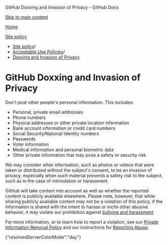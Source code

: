 GitHub Doxxing and Invasion of Privacy - GitHub Docs

[Skip to main content](#main-content)

[Home](/de)

[Site policy](/de/site-policy)

* [Site policy](/de/site-policy)/
* [Acceptable Use Policies](/de/site-policy/acceptable-use-policies)/
* [Doxxing and Invasion of Privacy](/de/site-policy/acceptable-use-policies/github-doxxing-and-invasion-of-privacy)

GitHub Doxxing and Invasion of Privacy
==========

Don't post other people's personal information. This includes:

* Personal, private email addresses
* Phone numbers
* Physical addresses or other private location information
* Bank account information or credit card numbers
* Social Security/National Identity numbers
* Passwords
* Voter information
* Medical information and personal biometric data
* Other private information that may pose a safety or security risk

We may consider other information, such as photos or videos that were taken or distributed without the subject's consent, to be an invasion of privacy, especially when such material presents a safety risk to the subject, such as in the case of intimidation or harassment.

GitHub will take context into account as well as whether the reported content is publicly available elsewhere. Please note, however, that while sharing publicly available content may not be a violation of this policy, if the information is shared with the intent to harass or incite other abusive behavior, it may violate our prohibition against [bullying and harassment](/de/site-policy/acceptable-use-policies/github-bullying-and-harassment).

For more information, or to learn how to report a violation, see our [Private Information Removal Policy](/de/site-policy/content-removal-policies/github-private-information-removal-policy) and our instructions for [Reporting Abuse](/de/communities/maintaining-your-safety-on-github/reporting-abuse-or-spam).

{"resolvedServerColorMode":"day"}
